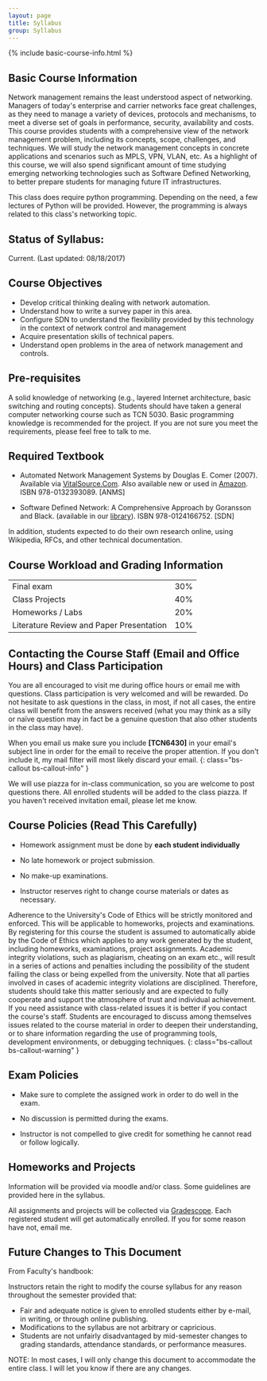 ```yaml
---
layout: page
title: Syllabus
group: Syllabus
---
```


{% include basic-course-info.html %}

## Basic Course Information

Network management remains the least understood aspect of networking.
Managers of today's enterprise and carrier networks face great challenges, as they need to manage a variety of devices, protocols and mechanisms, to meet a diverse set of goals in performance, security, availability and costs.
This course provides students with a comprehensive view of the network management problem, including its concepts, scope, challenges, and techniques.
We will study the network management concepts in concrete applications and scenarios such as MPLS, VPN, VLAN, etc.
As a highlight of this course, we will also spend significant amount of time studying emerging networking technologies such as Software Defined Networking, to better prepare students for managing future IT infrastructures.

This class does require python programming.
Depending on the need, a few lectures of Python will be provided.
However, the programming is always related to this class's networking topic.

## Status of Syllabus:

Current. (Last updated: 08/18/2017)

## Course Objectives

- Develop critical thinking dealing with network automation.
- Understand how to write a survey paper in this area.
- Configure SDN to understand the flexibility provided by this technology in the context of network control and management
- Acquire presentation skills of technical papers.
- Understand open problems in the area of network management and controls.

## Pre-requisites

A solid knowledge of networking (e.g., layered Internet architecture, basic switching and routing concepts).
Students should have taken a general computer networking course such as TCN 5030.
Basic programming knowledge is recommended for the project.
If you are not sure you meet the requirements, please feel free to talk to me.

## Required Textbook

- Automated Network Management Systems by Douglas E. Comer (2007). Available via [VitalSource.Com](http://www.vitalsource.com/). Also available new or used in [Amazon](https://www.amazon.com/Automated-Network-Management-Systems-Douglas/dp/0132393085/ref=sr_1_1?ie=UTF8&qid=1470960397&sr=8-1&keywords=automated+network+management+systems). ISBN 978-0132393089. [ANMS]

- Software Defined Network: A Comprehensive Approach by Goransson and Black. (available in our [library](https://fiu.catalog.fcla.edu/forward.jsp?ig=fi.jsp&type=link&link=http%3A%2F%2Fezproxy.fiu.edu%2Flogin%3Furl%3Dhttp%3A%2F%2Fsite.ebrary.com%2Flib%2FFIU%2FdocDetail.action%3FdocID%3D10881525)). ISBN 978-0124166752. [SDN]

In addition, students expected to do their own research online, using Wikipedia, RFCs, and other technical documentation.

## Course Workload and Grading Information

<div class="col-xs-12 col-sm-4">
  <table class="table table-striped table-hover table-bordered">
    <tr>
      <td>Final exam</td>
      <td>30%</td>
    </tr>
    <tr>
      <td>Class Projects</td>
      <td>40%</td>
    </tr>
    <tr>
      <td>Homeworks / Labs</td>
      <td>20%</td>
    </tr>
    <tr>
      <td>Literature Review and Paper Presentation</td>
      <td>10%</td>
    </tr>
  </table>
</div>

<div class="row">
</div>

## Contacting the Course Staff (Email and Office Hours) and Class Participation

You are all encouraged to visit me during office hours or email me with questions.
Class participation is very welcomed and will be rewarded.
Do not hesitate to ask questions in the class, in most, if not all cases, the entire class will benefit from the answers received (what you may think as a silly or naïve question may in fact be a genuine question that also other students in the class may have).

When you email us make sure you include **[TCN6430]** in your email's subject line in order for the email to receive the proper attention.
If you don't include it, my mail filter will most likely discard your email.
{: class="bs-callout bs-callout-info" }

We will use piazza for in-class communication, so you are welcome to post questions there.
All enrolled students will be added to the class piazza.  If you haven't received invitation email, please let me know.

## Course Policies **(Read This Carefully)**

- Homework assignment must be done by **each student individually**

- No late homework or project submission.

- No make-up examinations.

- Instructor reserves right to change course materials or dates as necessary.

Adherence to the University's Code of Ethics will be strictly monitored and enforced.  This will be applicable to homeworks, projects and examinations.  By registering for this course the student is assumed to automatically abide by the Code of Ethics which applies to any work generated by the student, including homeworks, examinations, project assignments.  Academic integrity violations, such as plagiarism, cheating on an exam etc., will result in a series of actions and penalties including the possibility of the student failing the class or being expelled from the university.  Note that all parties involved in cases of academic integrity violations are disciplined.  Therefore, students should take this matter seriously and are expected to fully cooperate and support the atmosphere of trust and individual achievement.  If you need assistance with class-related issues it is better if you contact the course's staff.  Students are encouraged to discuss among themselves issues related to the course material in order to deepen their understanding, or to share information regarding the use of programming tools, development environments, or debugging techniques.
{: class="bs-callout bs-callout-warning" }

## Exam Policies

- Make sure to complete the assigned work in order to do well in the exam.

- No discussion is permitted during the exams.

- Instructor is not compelled to give credit for something he cannot read or follow logically.

## Homeworks and Projects

Information will be provided via moodle and/or class.
Some guidelines are provided here in the syllabus.

All assignments and projects will be collected via [Gradescope](https://gradescope.com/courses/9365).  Each registered student will get automatically enrolled.  If you for some reason have not, email me.

## Future Changes to This Document

From Faculty's handbook:

Instructors retain the right to modify the course syllabus for any reason throughout the semester provided that:

- Fair and adequate notice is given to enrolled students either by e-mail, in writing, or through online publishing.
- Modifications to the syllabus are not arbitrary or capricious.
- Students are not unfairly disadvantaged by mid-semester changes to grading standards, attendance standards, or performance measures.

NOTE: In most cases, I will only change this document to accommodate the entire class. I will let you know if there are any changes.
